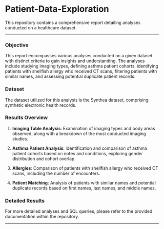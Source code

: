 # Patient-Data-Exploration
This repository contains a comprehensive report detailing analyses conducted on a healthcare dataset.

---

### Objective
This report encompasses various analyses conducted on a given dataset with distinct criteria to gain insights and understanding. The analyses include studying imaging types, defining asthma patient cohorts, identifying patients with shellfish allergy who received CT scans, filtering patients with similar names, and assessing potential duplicate patient records.

### Dataset
The dataset utilized for this analysis is the Synthea dataset, comprising synthetic electronic health records.

### Results Overview
1. **Imaging Table Analysis**: Examination of imaging types and body areas observed, along with a breakdown of the most conducted imaging studies.
   
2. **Asthma Patient Analysis**: Identification and comparison of asthma patient cohorts based on notes and conditions, exploring gender distribution and cohort overlap.
   
3. **Allergies**: Comparison of patients with shellfish allergy who received CT scans, including the number of encounters.
   
4. **Patient Matching**: Analysis of patients with similar names and potential duplicate records based on first names, last names, and middle names.

### Detailed Results
For more detailed analyses and SQL queries, please refer to the provided documentation within the repository.


---
